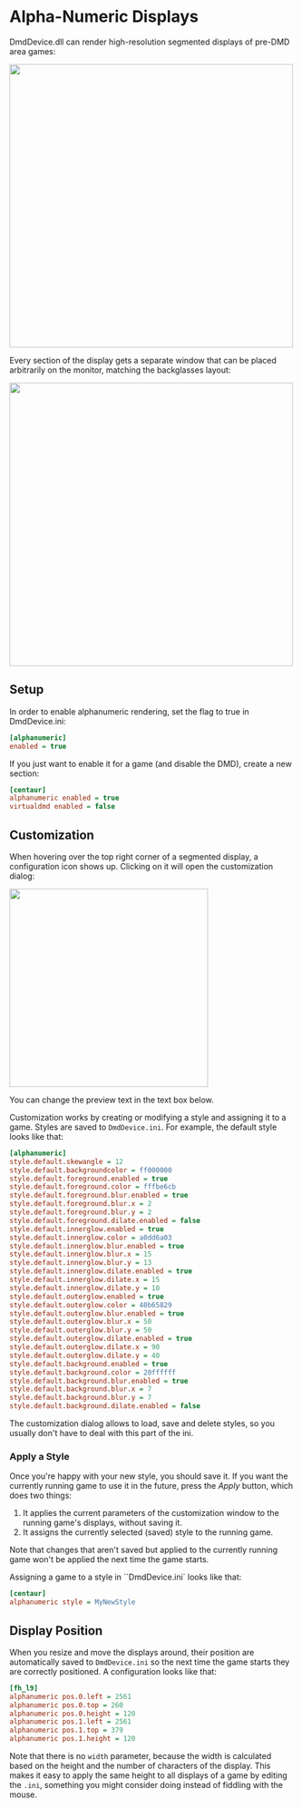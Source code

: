 ﻿# Alpha-Numeric Displays

DmdDevice.dll can render high-resolution segmented displays of pre-DMD area 
games:

<image src="https://user-images.githubusercontent.com/70426/50459439-5f81bf00-096b-11e9-9f75-f70387f2c9cc.png" width="500"/>

Every section of the display gets a separate window that can be placed 
arbitrarily on the monitor, matching the backglasses layout:

<image src="https://user-images.githubusercontent.com/70426/49953889-73570b00-feff-11e8-97ee-109f1de6c4e8.png" width="500"/>

## Setup

In order to enable alphanumeric rendering, set the flag to true in DmdDevice.ini:

```ini
[alphanumeric]
enabled = true
```

If you just want to enable it for a game (and disable the DMD),
create a new section:

```ini
[centaur]
alphanumeric enabled = true
virtualdmd enabled = false
```

## Customization

When hovering over the top right corner of a segmented display, a configuration
icon shows up. Clicking on it will open the customization dialog:

<image src="https://user-images.githubusercontent.com/70426/49953892-7651fb80-feff-11e8-85dc-0ab291ba14af.png" width="350"/>

You can change the preview text in the text box below. 

Customization works by creating or modifying a style and assigning it to a game.
Styles are saved to `DmdDevice.ini`. For example, the default style looks like 
that:

```ini
[alphanumeric]
style.default.skewangle = 12
style.default.backgroundcolor = ff000000
style.default.foreground.enabled = true
style.default.foreground.color = fffbe6cb
style.default.foreground.blur.enabled = true
style.default.foreground.blur.x = 2
style.default.foreground.blur.y = 2
style.default.foreground.dilate.enabled = false
style.default.innerglow.enabled = true
style.default.innerglow.color = a0dd6a03
style.default.innerglow.blur.enabled = true
style.default.innerglow.blur.x = 15
style.default.innerglow.blur.y = 13
style.default.innerglow.dilate.enabled = true
style.default.innerglow.dilate.x = 15
style.default.innerglow.dilate.y = 10
style.default.outerglow.enabled = true
style.default.outerglow.color = 40b65829
style.default.outerglow.blur.enabled = true
style.default.outerglow.blur.x = 50
style.default.outerglow.blur.y = 50
style.default.outerglow.dilate.enabled = true
style.default.outerglow.dilate.x = 90
style.default.outerglow.dilate.y = 40
style.default.background.enabled = true
style.default.background.color = 20ffffff
style.default.background.blur.enabled = true
style.default.background.blur.x = 7
style.default.background.blur.y = 7
style.default.background.dilate.enabled = false
```

The customization dialog allows to load, save and delete styles, so you usually
don't have to deal with this part of the ini.

### Apply a Style

Once you're happy with your new style, you should save it. If you want the 
currently running game to use it in the future, press the *Apply* button,
which does two things:

1. It applies the current parameters of the customization window to the running
   game's displays, without saving it.
2. It assigns the currently selected (saved) style to the running game.

Note that changes that aren't saved but applied to the currently running game 
won't be applied the next time the game starts.

Assigning a game to a style in ``DmdDevice.ini` looks like that:

```ini
[centaur]
alphanumeric style = MyNewStyle
```

## Display Position

When you resize and move the displays around, their position are automatically
saved to `DmdDevice.ini` so the next time the game starts they are correctly
positioned. A configuration looks like that:


```ini
[fh_l9]
alphanumeric pos.0.left = 2561
alphanumeric pos.0.top = 260
alphanumeric pos.0.height = 120
alphanumeric pos.1.left = 2561
alphanumeric pos.1.top = 379
alphanumeric pos.1.height = 120
```

Note that there is no `width` parameter, because the width is calculated based
on the height and the number of characters of the display. This makes it easy
to apply the same height to all displays of a game by editing the `.ini`, 
something you might consider doing instead of fiddling with the mouse.
